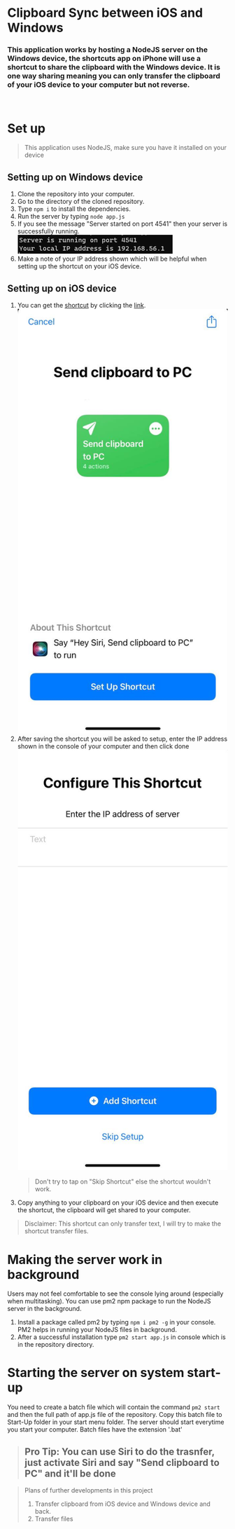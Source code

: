 # Clipboard Sync between iOS and Windows

### This application works by hosting a NodeJS server on the Windows device, the shortcuts app on iPhone will use a shortcut to share the clipboard with the Windows device. It is one way sharing meaning you can only transfer the clipboard of your iOS device to your computer but not reverse.
<br>

# Set up

> This application uses NodeJS, make sure you have it installed on your device

## Setting up on Windows device
1. Clone the repository into your computer.
2. Go to the directory of the cloned repository.
3. Type `npm i` to install the dependencies.
4. Run the server by typing `node app.js`
5. If you see the message "Server started on port 4541" then your server is successfully running.<br>
   ![console log](media/console.png)
6. Make a note of your IP address shown which will be helpful when setting up the shortcut on your iOS device.

## Setting up on iOS device
1. You can get the [shortcut](https://www.icloud.com/shortcuts/ff637bb2ebae4e45a34a4e2949c92b2b) by clicking the [link](https://www.icloud.com/shortcuts/ff637bb2ebae4e45a34a4e2949c92b2b).<br>
   ![Shortcut](media/shortcut.jpg)
2. After saving the shortcut you will be asked to setup, enter the IP address shown in the console of your computer and then click done<br>
   ![Setup](media/shortcut_setup.jpg)
   > Don't try to tap on "Skip Shortcut" else the shortcut wouldn't work.
3. Copy anything to your clipboard on your iOS device and then execute the shortcut, the clipboard will get shared to your computer.

> Disclaimer: This shortcut can only transfer text, I will try to make the shortcut transfer files.

# Making the server work in background

Users may not feel comfortable to see the console lying around (especially when multitasking). You can use pm2 npm package to run the NodeJS server in the background.

1. Install a package called pm2 by typing `npm i pm2 -g` in your console. PM2 helps in running your NodeJS files in background.
2. After a successful installation type `pm2 start app.js` in console which is in the repository directory.

# Starting the server on system start-up

You need to create a batch file which will contain the command `pm2 start ` and then the full path of app.js file of the repository. Copy this batch file to Start-Up folder in your start menu folder. The server should start everytime you start your computer. Batch files have the extension '.bat'

> ## Pro Tip: You can use Siri to do the trasnfer, just activate Siri and say "Send clipboard to PC" and it'll be done

> Plans of further developments in this project
> 1. Transfer clipboard from iOS device and Windows device and back.
> 2. Transfer files
